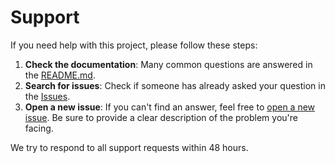 # Support

If you need help with this project, please follow these steps:

1. **Check the documentation**: Many common questions are answered in the [README.md](README.md).
2. **Search for issues**: Check if someone has already asked your question in the [Issues](https://github.com/alhasan-ramadan/starfighter-alliance/issues).
3. **Open a new issue**: If you can't find an answer, feel free to [open a new issue](https://github.com/alhasan-ramadan/starfighter-alliance/issues/new). Be sure to provide a clear description of the problem you're facing.

We try to respond to all support requests within 48 hours.

